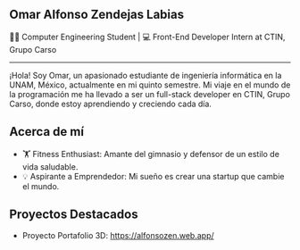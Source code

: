 ## Omar Alfonso Zendejas Labias
👨‍💻 Computer Engineering Student | 💻 Front-End Developer Intern at CTIN, Grupo Carso

---
¡Hola! Soy Omar, un apasionado estudiante de ingeniería informática en la UNAM, México, actualmente en mi quinto semestre. Mi viaje en el mundo de la programación me ha llevado a ser un full-stack developer en CTIN, Grupo Carso, donde estoy aprendiendo y creciendo cada día.

## Acerca de mí
- 🏋️ Fitness Enthusiast: Amante del gimnasio y defensor de un estilo de vida saludable.
- 💡 Aspirante a Emprendedor: Mi sueño es crear una startup que cambie el mundo.

## Proyectos Destacados
- Proyecto Portafolio 3D: https://alfonsozen.web.app/
